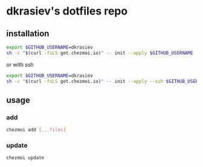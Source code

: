 # dkrasiev's dotfiles repo

## installation

```sh
export $GITHUB_USERNAME=dkrasiev
sh -c "$(curl -fsLS get.chezmoi.io)" -- init --apply $GITHUB_USERNAME
```

or with ssh

```sh
export $GITHUB_USERNAME=dkrasiev
sh -c "$(curl -fsLS get.chezmoi.io)" -- init --apply --ssh $GITHUB_USERNAME
```

## usage

### add

```sh
chezmoi add [...files]
```

### update

```sh
chezmoi update
```
